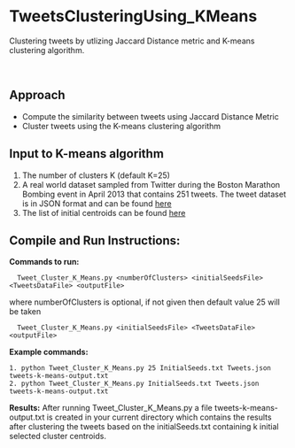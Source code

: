 # TweetsClusteringUsing_KMeans

Clustering tweets by utlizing Jaccard Distance metric and K-means clustering algorithm.

<br>

## Approach

- Compute the similarity between tweets using Jaccard Distance Metric
- Cluster tweets using the K-means clustering algorithm

## Input to K-means algorithm

1. The number of clusters K (default K=25)
2. A real world dataset sampled from Twitter during the Boston Marathon Bombing event in April 2013 that contains 251 tweets. The tweet dataset is in JSON format and can be found <a href="https://github.com/patilankita79/TweetsClusteringUsing_KMeans/blob/master/TweetClustering/Tweets.json">here</a>
3. The list of initial centroids can be found <a href="https://github.com/patilankita79/TweetsClusteringUsing_KMeans/blob/master/TweetClustering/InitialSeeds.txt">here</a>

## Compile and Run Instructions:

**Commands to run:**

```
  Tweet_Cluster_K_Means.py <numberOfClusters> <initialSeedsFile> <TweetsDataFile> <outputFile>
```
  where numberOfClusters is optional, if not given then default value 25 will be taken
  
```  
  Tweet_Cluster_K_Means.py <initialSeedsFile> <TweetsDataFile> <outputFile>
```

**Example commands:**

```
1. python Tweet_Cluster_K_Means.py 25 InitialSeeds.txt Tweets.json tweets-k-means-output.txt
2. python Tweet_Cluster_K_Means.py InitialSeeds.txt Tweets.json tweets-k-means-output.txt
```

**Results:**
After running Tweet_Cluster_K_Means.py a file  tweets-k-means-output.txt is created in your current directory which contains the results after clustering the tweets based on the initialSeeds.txt containing k initial selected cluster centroids. 
